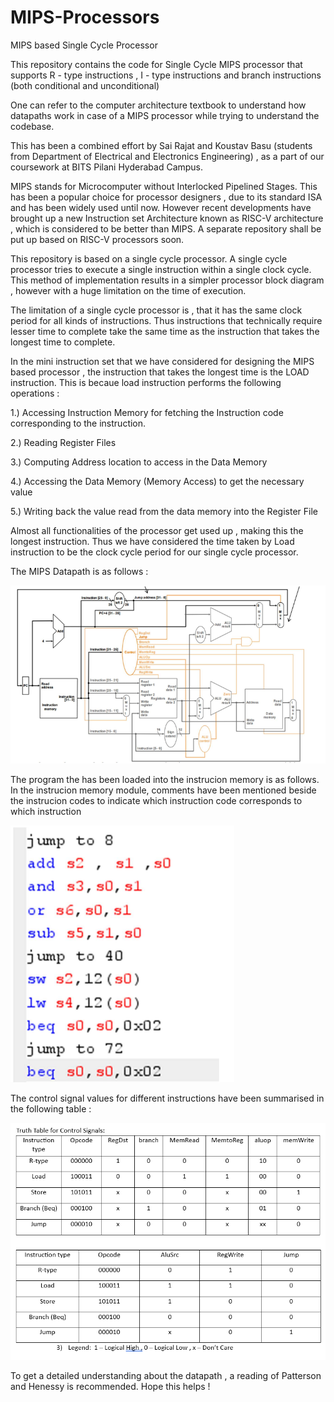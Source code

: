 # MIPS-Processors
MIPS based Single Cycle Processor

This repository contains the code for Single Cycle MIPS processor that supports R - type instructions , I - type instructions and branch instructions (both conditional and unconditional)

One can refer to the computer architecture textbook to understand how datapaths work in case of a MIPS processor while trying to understand the codebase.

This has been a combined effort by Sai Rajat and Koustav Basu (students from Department of Electrical and Electronics Engineering) , as a part of our coursework at BITS Pilani Hyderabad Campus.

MIPS stands for Microcomputer without Interlocked Pipelined Stages. This has been a popular choice for processor designers , due to its standard ISA and has been widely used until now. However recent developments have brought up a new Instruction set Architecture known as RISC-V architecture , which is considered to be better than MIPS. A separate repository shall be put up based on RISC-V processors soon.

This repository is based on a single cycle processor. A single cycle processor tries to execute a single instruction within a single clock cycle. This method of implementation results in a simpler processor block diagram , however with a huge limitation on the time of execution.

The limitation of a single cycle processor is , that it has the same clock period for all kinds of instructions. Thus instructions that technically require lesser time to complete take the same time as the instruction that takes the longest time to complete.

In the mini instruction set that we have considered for designing the MIPS based processor , the instruction that takes the longest time is the LOAD instruction.
This is becaue load instruction performs the following operations : 

1.) Accessing Instruction Memory for fetching the Instruction code corresponding to the instruction.

2.) Reading Register Files

3.) Computing Address location to access in the Data Memory

4.) Accessing the Data Memory (Memory Access) to get the necessary value

5.) Writing back the value read from the data memory into the Register File

Almost all functionalities of the processor get used up , making this the longest instruction. Thus we have considered the time taken by Load instruction to be the clock cycle period for our single cycle processor.


The MIPS Datapath is as follows :

![](https://github.com/SaiRajat2303/MIPS-Processors/blob/main/images/Processor%20Datapath.png)

The program the has been loaded into the instrucion memory is as follows.
In the instrucion memory module, comments have been mentioned beside the instrucion 
codes to indicate which instruction code corresponds to which instruction

![](https://github.com/SaiRajat2303/MIPS-Processors/blob/main/images/program_code.png)


The control signal values for different instructions have been summarised in the following table : 

![](https://github.com/SaiRajat2303/MIPS-Processors/blob/main/images/Control_Signals.png)


To get a detailed understanding about the datapath , a reading of Patterson and Henessy is recommended. Hope this helps !
